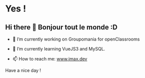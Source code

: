 # Yes !

## Hi there 👋  Bonjour tout le monde :D


<!--
**jmcob/jmcob** is a ✨ _special_ ✨ repository because its `README.md` (this file) appears on your GitHub profile.

Here are some ideas to get you started:
-->


- 🔭 I’m currently working on Groupomania for openClassrooms

- 🌱 I’m currently learning VueJS3 and MySQL.

- 📫 How to reach me: www.jmax.dev

Have a nice day !


